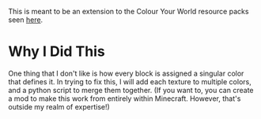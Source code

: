 This is meant to be an extension to the Colour Your World resource packs seen [here](https://www.youtube.com/watch?v=1hVX08jWaHE).

# Why I Did This
One thing that I don't like is how every block is assigned a singular color that defines it. In trying to fix this, I will add each texture to multiple colors, and a python script to merge them together. (If you want to, you can create a mod to make this work from entirely within Minecraft. However, that's outside my realm of expertise!)

